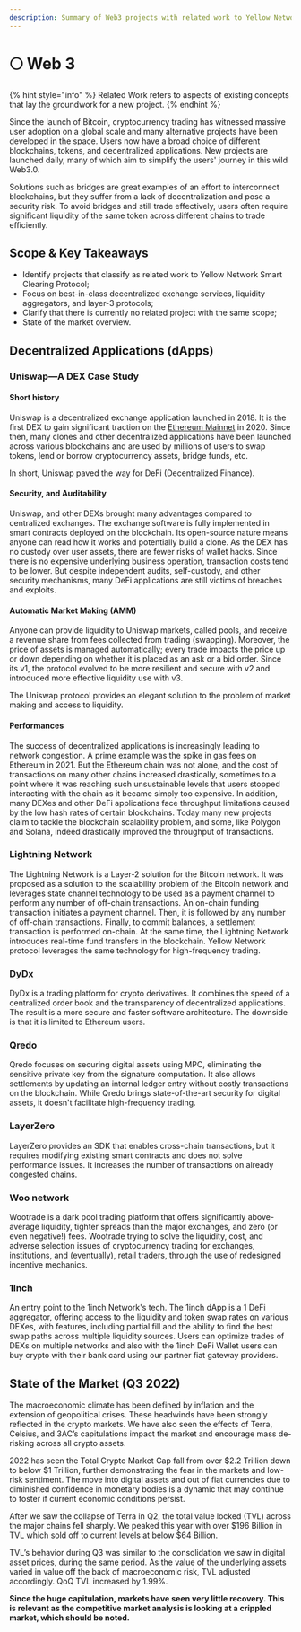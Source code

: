```yaml
---
description: Summary of Web3 projects with related work to Yellow Network
---
```


# 🌕 Web 3

{% hint style="info" %}
Related Work refers to aspects of existing concepts that lay the groundwork for a new project.&#x20;
{% endhint %}

Since the launch of Bitcoin, cryptocurrency trading has witnessed massive user adoption on a global scale and many alternative projects have been developed in the space. Users now have a broad choice of different blockchains, tokens, and decentralized applications. New projects are launched daily, many of which aim to simplify the users' journey in this wild Web3.0.&#x20;

Solutions such as bridges are great examples of an effort to interconnect blockchains, but they suffer from a lack of decentralization and pose a security risk. To avoid bridges and still trade effectively, users often require significant liquidity of the same token across different chains to trade efficiently.

## Scope & Key Takeaways

* Identify projects that classify as related work to Yellow Network Smart Clearing Protocol;
* Focus on best-in-class decentralized exchange services, liquidity aggregators, and layer-3 protocols;
* Clarify that there is currently no related project with the same scope;
* State of the market overview.

## Decentralized Applications (dApps)

### Uniswap—A DEX Case Study

#### **Short history**

Uniswap is a decentralized exchange application launched in 2018. It is the first DEX to gain significant traction on the [Ethereum Mainnet](https://ethereum.org/en/) in 2020. Since then, many clones and other decentralized applications have been launched across various blockchains and are used by millions of users to swap tokens, lend or borrow cryptocurrency assets, bridge funds, etc. &#x20;

In short, Uniswap paved the way for DeFi (Decentralized Finance).

#### **Security, and Auditability**

Uniswap, and other DEXs brought many advantages compared to centralized exchanges. The exchange software is fully implemented in smart contracts deployed on the blockchain. Its open-source nature means anyone can read how it works and potentially build a clone. As the DEX has no custody over user assets, there are fewer risks of wallet hacks. Since there is no expensive underlying business operation, transaction costs tend to be lower. But despite independent audits, self-custody, and other security mechanisms, many DeFi applications are still victims of breaches and exploits.&#x20;

#### **Automatic Market Making (AMM)**

Anyone can provide liquidity to Uniswap markets, called pools, and receive a revenue share from fees collected from trading (swapping). Moreover, the price of assets is managed automatically; every trade impacts the price up or down depending on whether it is placed as an ask or a bid order. Since its v1, the protocol evolved to be more resilient and secure with v2 and introduced more effective liquidity use with v3.&#x20;

The Uniswap protocol provides an elegant solution to the problem of market making and access to liquidity.

#### **Performances**

The success of decentralized applications is increasingly leading to network congestion. A prime example was the spike in gas fees on Ethereum in 2021. But the Ethereum chain was not alone, and the cost of transactions on many other chains increased drastically, sometimes to a point where it was reaching such unsustainable levels that users stopped interacting with the chain as it became simply too expensive. In addition, many DEXes and other DeFi applications face throughput limitations caused by the low hash rates of certain blockchains. Today many new projects claim to tackle the blockchain scalability problem, and some, like Polygon and Solana, indeed drastically improved the throughput of transactions.

### Lightning Network

The Lightning Network is a Layer-2 solution for the Bitcoin network. It was proposed as a solution to the scalability problem of the Bitcoin network and leverages state channel technology to be used as a payment channel to perform any number of off-chain transactions. An on-chain funding transaction initiates a payment channel. Then, it is followed by any number of off-chain transactions. Finally, to commit balances, a settlement transaction is performed on-chain. At the same time, the Lightning Network introduces real-time fund transfers in the blockchain. Yellow Network protocol leverages the same technology for high-frequency trading.

### DyDx

DyDx is a trading platform for crypto derivatives. It combines the speed of a centralized order book and the transparency of decentralized applications. The result is a more secure and faster software architecture. The downside is that it is limited to Ethereum users.

### Qredo

Qredo focuses on securing digital assets using MPC, eliminating the sensitive private key from the signature computation. It also allows settlements by updating an internal ledger entry without costly transactions on the blockchain. While Qredo brings state-of-the-art security for digital assets, it doesn't facilitate high-frequency trading.

### LayerZero

LayerZero provides an SDK that enables cross-chain transactions, but it requires modifying existing smart contracts and does not solve performance issues. It increases the number of transactions on already congested chains.

### Woo network

Wootrade is a dark pool trading platform that offers significantly above-average liquidity, tighter spreads than the major exchanges, and zero (or even negative!) fees. Wootrade trying to solve the liquidity, cost, and adverse selection issues of cryptocurrency trading for exchanges, institutions, and (eventually), retail traders, through the use of redesigned incentive mechanics.

### 1Inch

An entry point to the 1inch Network's tech. The 1inch dApp is a 1 DeFi aggregator, offering access to the liquidity and token swap rates on various DEXes, with features, including partial fill and the ability to find the best swap paths across multiple liquidity sources. Users can optimize trades of DEXs on multiple networks and also with the 1inch DeFi Wallet users can buy crypto with their bank card using our partner fiat gateway providers.

## State of the Market (Q3 2022)

The macroeconomic climate has been defined by inflation and the extension of geopolitical crises. These headwinds have been strongly reflected in the crypto markets. We have also seen the effects of Terra, Celsius, and 3AC’s capitulations impact the market and encourage mass de-risking across all crypto assets.

2022 has seen the Total Crypto Market Cap fall from over $2.2 Trillion down to below $1 Trillion, further demonstrating the fear in the markets and low-risk sentiment. The move into digital assets and out of fiat currencies due to diminished confidence in monetary bodies is a dynamic that may continue to foster if current economic conditions persist.

After we saw the collapse of Terra in Q2, the total value locked (TVL) across the major chains fell sharply. We peaked this year with over $196 Billion in TVL which sold off to current levels at below $64 Billion.

TVL’s behavior during Q3 was similar to the consolidation we saw in digital asset prices, during the same period. As the value of the underlying assets varied in value off the back of macroeconomic risk, TVL adjusted accordingly. QoQ TVL increased by 1.99%.

**Since the huge capitulation, markets have seen very little recovery. This is relevant as the competitive market analysis is looking at a crippled market, which should be noted.**
